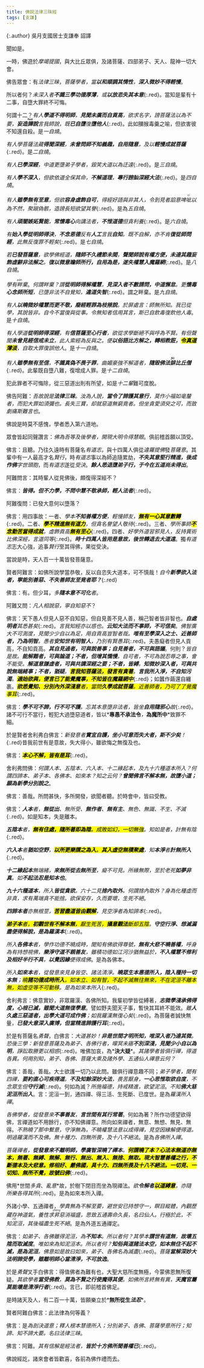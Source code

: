 ```yaml
---
title: 佛說法律三昧經
tags: [支謙]
---
```


{:.author}
吳月支國居士支謙奉 詔譯

聞如是。

一時，佛遊於*摩竭提國*，與大比丘眾俱，及諸菩薩、四部弟子、天人、龍神一切大會。

佛告眾會：有*法律三昧*，*菩薩學者，當<b>以和順<i>調</i>其情性</b>，<b>深入微妙不得輕慢</b>*。

所以者何？*未深入者<b>不識三學功德<i>厚薄</i></b>，或<b>以放恣失其<i>本意</i></b>*{:.red}。當知是輩有十二事，自墮大罪終不可悔。

何謂十二？*有人<b>學道不得<i>明</i>師</b>，<b>見聞未<i>廣</i>而自貢高</b>，欲求<dfn title="犹名誉、名声。">名字</dfn>，謗菩薩法以為不<dfn title="要诀。">要</dfn>，<b>妄造<dfn title="虚夸。"><ruby>譁<rt>huá</rt></ruby></dfn>說</b>言我師說，既<b>已自墮</b>復<b>墮他人</b>*{:.red}。此如獼猴毒羹之喻，但欲害彼不知還自殺。是*一自燒*。

*有人學菩薩法藏<b>得聞深經</b>，<b>未曾問師不知<i>義</i>趣，自<i>用</i>隨<i>意</i></b>，及以<b>輕慢成就菩薩</b>*{:.red}。是*二自燒*。

*有人<b>已學深經</b>，中道更墮弟子學者，毀笑大道以為<dfn title="犹迂阔。不切合实际。">迂遠</dfn>*{:.red}。是*三自燒*。

*有人<b>學不深入</b>，但欲依道全保其命，<b>不解道理</b>，<b>專行謗<dfn title="讥讽。">訕</dfn>深經大法</b>*{:.red}。是*四自燒*。

*有人<b>雖學無有<i>至意</i></b>，但欲<b>容身虛飾自可</b>，得經好語與非其人，令到見者諂意啤<ruby>呲<rt>cī</rt></ruby>以為不然，聚<dfn title="惊惧不安貌。恭敬貌。"><ruby>踧<rt>cù</rt></ruby></dfn>偽<dfn title="指身体。">骸</dfn>，造謗長短欲望其譽*{:.red}。是為*五自燒*。

*有人<b>頑闇嫉妬賢能</b>，<b>常懷毒心</b>向講法者，<b>不惟道德</b>但<i>貪</i>利養*{:.red}。是*六自燒*。

*有<b>始入學從<i>明</i>師得<i>決</i></b>，<b>不念恩德</b><dfn title="反对。">反</dfn>有<b>人工</b>言我<b>自知</b>。既不自解，亦不肯<b>復從師問經</b>，此無反復罪不輕矣*{:.red}。是*七自燒*。

*若<b>已發菩薩意</b>，欲學佛經道，<b>隨師不久禮節未<dfn title="法度，界限。多指礼义道德规范。">閑</dfn></b>，<b>聲聞師說有<i>權</i><i>方</i><i>便</i>，未<i>達</i>其<i>趣</i><i>妄</i><i>飾</i><i>虛</i><i>辭</i><i>非</i><i>法</i><i>解</i><i>之</i></b>。<b>復以<i>微</i><i>意</i><i>瞻</i>師所行，<b><i>自</i><i>用</i>為<i>是</i></b>，<b>遂<i>失</i><i>權</i><i>慧</i>入魔羅網</b></b>*{:.red}。是*八自燒*。

*學有<ruby>畔<rt>pàn</rt></ruby>棄*。*何謂畔棄？謂<b>從明師得解權慧</b>，<b>見深入者不數請問，中道懈怠</b>。更<b>懷毒心念師所短</b>，已墮非法不自覺知，<b>違道失智</b>*{:.red}。謂之畔棄。是*九自燒*。

*有人<b><i>以</i>曉微妙權慧而更不敬，<i>廢</i><i>經</i><i>輕</i><i>罪</i>為<dfn title="枝叶，犹相似。">枝掖</dfn>說</b>。於屏處言：師無所知。我已從學，其說皆非。自今不當復與從事。令無知者信用其言，斯已自飲毒復飲他人毒*。是*十自燒*。

*有人學道<b>從明師得深經</b>，有<b>信菩薩至心行者</b>，欲從求學斷絕不與呼為不賢。有但聲聞<b>未曾見經<i>信</i><i>戒</i>未立</b>，此人索經為反與之。便<b class="red"><i>以</i><i>俗</i><i>語</i>比方解之，轉相教誑，<mark>令真道薄淡</mark></b>，自取大罪復誤他人*。是*十一自燒*。

*有人<b>雖學無有至信</b>，<b>不識真偽不畏于罪</b>，曲媚豪強不解道者，<b>隨毀佛法<ruby>誹<rt>fěi</rt></ruby>比丘僧</b>*{:.red}。此輩既自墮八難，復增成人罪。是*十二自燒*。

犯此罪者不可悔除，從三惡道出則有所望，如是*十二輩*難可度脫。

佛告阿難：*吾故說是<b>法律三昧</b>。汝為人說，<b>當<i>令</i><i>了</i><i>諦</i><i>護</i>其<i>意</i><i>行</i></b>，莫作小福如毫釐者，而犯大罪如須彌也。長失三寶，却就惡道無窮竟者。但坐貪愛須臾之可，而致劇痛斯難言也*。

佛說是時莫不感愧，學者悉入第六道地。

眾會皆起同聲讚言：*佛為吾等及後學者，開現大明令得慧眼*。俱前稽首願以頂受。

佛言：且聽。<span class="red">乃往久遠時有菩薩名*有道志*，與十四萬人俱從*違羅提佛*發*菩薩意*。其輩中有一人最高才名*賢行*，時*有道志*事以為師追隨累劫，*<b>不失其意堅行精進，後成作佛</b>*字*世頭胞*，而*有道志*遂從*受決*。*<b>餘人悉退墮弟子行，于今在五道尚未得出</b>*</span>。

阿難問言：其時輩人從見佛後，頗復得深經不？

佛言：*<b>皆得。但<i>不</i><i>力</i><i>學</i>，不問中慧<i>不</i><i>敬</i><i>承</i><i>師</i>，輕人法者</b>*{:.red}。

阿難復問：已發大意何以墮落？

佛言：用四事故：一者、*學本<b>不知善權方便</b>，輕慢師友，<mark><b>無有一心其意數轉</b></mark>*{:.red}。二者、*<mark><b>學不精進無有道力</b></mark>，但貪名譽望人敬待*{:.red}。三者、*學所事師<mark><b>不念勤苦當得成就</b></mark>，虛飾貢高<mark><b>無有至心</b></mark>*{:.red}。四者、*好學外道習邪見人，反持異術比佛深經，言道同等*{:.red}。*<b>時十四萬人皆用是意故，後世轉退去大道遠</b>*。獨*有道志*志大心強，追事*賢行*至其得佛，果從受決。

當說是時，天人百一十萬皆發菩薩意。

賢者阿難言：如佛所說學當恭敬，反以自恣失大道本，可不慎哉！*自今<b>新學欲入法者，<dfn title="竟、乃。">寧</dfn>能別善惡、不失善師友至竟者耶？</b>*{:.red}

佛言：有。但少耳，*多<b>隨本意不可化</b>者*。

阿難又問：*凡人相說惡，寧自知惡不*？

佛言：天下愚人但見人惡不自知惡，但自見善不見人善，稱己智者皆非智也。*<b>自處明者</b>其<dfn title="知道，了解。">悉</dfn><dfn title="深厚，极。">甚</dfn>矣*{:.red}。*言我知經亦以惑也。<b>云知大法而不事師，不可信矣</b>*。*佛智廣大不可測度，見聞少少自以為足，用自貢高豈智者哉。<b>唯有至學深入之士、近善師者，乃為明智</b>。愚者<b>安知世有明智人</b>，乃別有賢愚耳*{:.red}。夫愚癡者但見人貢高，不自知貢高。*<b>其自見過者，可與說善事；自見善者，不可與語議</b>*。何則？*皆自是故。<b>能解難者，可與論道；不者，但增其憍慢</b>。自可者，不可為說忍辱之事，會不能受。<b>解道意謙虛者，可與共講深經之要；不者，皆縛</b>。<b>知微妙深入者，可與共說無端緒事；不者，猶疑</b>。<mark><b>言我知菩薩法，發言有貪著</b></mark>。<b>言我所入淨，不自知污濁</b>。<mark><b>適始欲與，便言已了能覺魔事，不知皆在魔羅網中</b></mark>*{:.red}；如蠶作繭還自纏裹。*<mark><b>欲悉覺知、分別內外深淺意</b>者，當問<b>久學成就菩薩</b>。近善師者，乃可了了覺魔事耳</mark>*{:.red}。

佛言：*<b>學不可不諦，行不可不護</b>。忘其本意墮非法者，皆坐<b>自用隨邪心</b>故*{:.red}。諸不可行不當行，輕犯大過墮惡道者，皆以*<b>專愚不承法令</b>*，*<b>為魔所中</b>*致罪不細。

於是賢者舍利弗白佛言：*新發意者<b>實宜自護，坐小可意而失大者，斯不少矣</b>！*{:.red}昔我前世有是意故，失大得小，雖欲悔之無復及也。

佛言：*<mark><b>本心不解，皆有是耳</b></mark>*{:.red}。

舍利弗問佛：*何謂人<i>本</i>、五陰<i>本</i>、六入<i>本</i>、十二緣起<i>本</i>，及九十六種道<i>本</i>所入？何謂四諦<i>本</i>、弟子<i>本</i>、各佛<i>本</i>、如來<i>本</i>？知之云何？<b>曾聞佛言不解本無，故墮小道；願為新學分別說之</b>*。

佛言：善哉。所問甚快，多所開發，欲聞者聽。於時會中，皆曰受教。

佛言：*<b>人本</b>者，<b>無從出</b>、無所受、<b>無作者</b>、<b>無有主</b>、無色、無識、不生、不滅*{:.red}。如是知本，失是離本。

*<b>五陰本</b>者，<mark><b>無有住處，隨所著即為陰</b>。成敗如幻，一切無強</mark>。知如是者，計無有陰*{:.red}。

*<b>六入本</b>者<b>猶如空野</b>，<mark><b>以<i>所</i><i>更樂</i>謂之為<i>入</i></b>。<b>其入虛空</b><b>無積聚處</b></mark>，知<b><i>本</i><i>淨</i></b>者<b>計無所入</b>*{:.red}。

*<b>十二緣起本</b>無<dfn title="渊源。">端緒</dfn>，<b>來無所從去無所至</b>，癡不可見。所緣無際，至於老死<b>如夢非真</b>。如<b>不起法<i>忍</i>是知本也</b>*。

*<b>九十六種道本</b>，所入<b>皆從貪欲</b>。六十二見<b>捨內取外</b>。何謂捨內取外？身為化種虛而非真，求有萬端貪不能捨。欲保安存，久而要壞，生死不絕*。

*<b>四諦本者</b>亦無根莖，<mark><b>苦習盡道皆<i>由</i><i>觀</i><i>解</i></b></mark>，見空淨者為知諦本*{:.red}。

*<mark><b>弟子本</b>者，<b>初觀世有不解本無</b>，厭生死苦，<b>攝意觀法</b>斷却五陰</mark>。<b><i>守</i><i>空</i><i>行</i><i>淨</i>、<i>想</i><i>滅</i><i>漏</i><i>盡</i>便得解脫，是為羅漢本</b>*{:.red}。

*所入<b><dfn title="辟支佛。">各佛</dfn>本</b>者，學作功德不曉成時，聞知有佛欲得尊號，<b>無有大悲不曉善權</b>，呼身為有持想視佛，<b>樂淨守道不親善友</b>，雖積功德如江河沙猶無益於，<b>不入權慧不修利及相好半行不具</b>，<b>以覺因緣</b>便得成<dfn title="辟支佛。">佛</dfn>*。是為各佛本。

*所入<b>如來本</b>者，從發意來見身皆空、諸法清淨。<b>曉眾生本惠德所入，陰入種持一切本無</b>；<mark>曉<b>諸功德成時所入</b>，如本立、如有智，不起不滅無往無來，不在泥洹不離本無，如虛空等不可動移</mark>。是為如來本所入*{:.red}。

舍利弗言：佛意實妙，非眾羅漢、各佛所知。我輩初學皆從縛著，*<b>志微學淺承佛得度，<i>心</i><i>根</i><i>已</i><i>滅</i>，雖聞大道無復學意</b>*。譬如野夫聞天子事，暫快其耳終不能效。*雖<b>人久處三惡道者，出學大道可成作佛</b>；如我羅漢無復心矣*{:.red}。為菩薩者誠快無量，*<b>已發大意深入廣博，但當<i>精</i><i>進</i><i>諦</i><i>護</i><i>行</i>耳</b>*{:.red}。

於是有菩薩名*勇聲*，白佛言：*大道甚妙！<b>非是世間才明所知，唯深入者乃達其微</b>。恐後三學：新發意菩薩及為弟子、各佛行者，<dfn title="昏暗模糊。">曚</dfn>冥未寤<b>不別深淺，見聞少小自以為明</b>，諍訟取勝更以相惑*{:.red}。唯佛加哀，為*<b>決大疑</b>*。*其諸學者皆俱行禪，得道各異。何用別知，弟子、各佛、菩薩大乘及諸外學、五通仙人禪意云何？*

佛言：善哉，善哉。大士欲護一切乃以此問。雖俱行禪意趣不同；*弟子學者，聞有四禪，<b>要約直心可疾得道</b>。<b>不及知餘深妙大法</b>，畏苦厭身，<b>一心思惟取欲自度</b>，不念眾生但<b>守行滅</b>*{:.red}。何如為滅？*所施福德，持戒精進，欲望泥洹*。*不知<b>佛大慈泥洹所出入</b>*。言：泥洹一到，通四禪、得三活、生死斷、已度世。是為*羅漢所入禪*。

*各佛學者，從發意來<b>不事善友</b>，<b>言世間有其行常著</b>*。何如為著？所作功德望欲得佛，言禪道如不用餘行，亦不知佛禪意。所向如來禪者，無意、無想、無見、無得。*不熟曉了那中繫意，守淨無為，不曉權慧法意以成得禪，見空因緣解便得道。明過羅漢而不及佛。無十種力、四無所畏，及十八不絕法*。是為*各佛所入禪*。

*菩薩禪者，<b>從發意來<i>不</i><i>離</i><i>明</i><i>師</i>，<i>學</i><i>廣</i><i>智</i><i>深</i>曉了禪本</b>。<mark><b>何謂曉了本？心法本無道亦無本，無著、無縛、無解、無行、無出、無入、無捨、無取。現大智慧善權之行，不斷德本及大悲意。修相好、嚴佛國，具十力、四無所畏及十八不絕法。一切見、一切知、無所不覺，故號曰佛</b></mark>*{:.red}。

佛用*世間<i>多貪</i>、<i>亂意</i>*故，於樹下閉目而坐為現禪法。*欲<b>令解者</b><mark><b><i>以</i><i>道</i><i>縛</i><i>意</i></b></mark>，亦隨所樂各得其所*{:.red}。是為如來本所入禪。

外諸小學、五通禪者，*學<dfn title="欲、想要。">貴</dfn>無為不解至要，避世安已持想守一，<dfn title="闭上眼睛。">瞑目</dfn><dfn title="肢体轻举貌。">縱體</dfn>，內觀歷藏存神道氣，養性求<ruby>昇<rt>shēng</rt></ruby>惡消福盛，思致五通壽命久長，名曰仙人。行極於此，不知<ruby>泥<rt>niè</rt></ruby>洹，其後福盡生死不絕*。是為外道五通禪定。

佛言：*如弟子、各佛雖得泥洹，為<b>不知本</b>。所以者何？其學本<b>謂世有道無</b>，<b>故壞五陰而取滅度</b>*。*唯如來為知泥洹本。所以者何？<b>知俗與道諸法本空，如本無住不起不滅，是為泥洹</b>。佛意如是故曰如來，弟子、各佛名為滅盡*{:.red}。*菩薩<b>當解深妙大法明諦受學，雖離明師心當清淨，不可放逸</b>*。

於是*勇聲*叉手白佛言：得值佛者為難有也，大聖大慈所度無極，今蒙佛恩無所復疑。*其欲學者<b>當受佛教</b>，<b>莫為不賢之行使魔得其便</b>。如佛所言終無有異，<b>天魔官屬莫能壞是清淨行者</b>*{:.red}。言已，即前稽首佛足。

是時諸天及人，有二百一十萬，皆願樂立於*<b>無所從生<i>法</i><i>忍</i></b>*。

賢者阿難白佛言：此法律為何等義？

佛言：是*為剖決道意；釋人根本慧德所入；分別弟子、各佛、菩薩學意所行；知諦、知不諦大要。名曰法律三昧*。

佛言：阿難。*其有信解是經法者，<b>皆於十方佛所聞善權已</b>*{:.red}。

佛說經訖，諸來會者皆歡喜，各前為佛作禮而去。